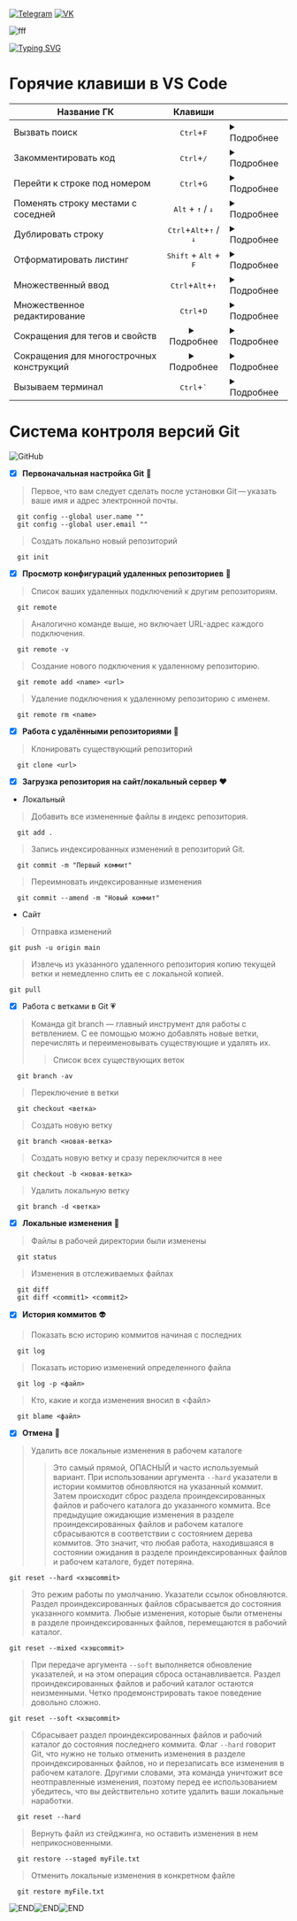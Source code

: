 

[![Telegram](https://img.shields.io/badge/Telegram-t.me%2Ftheonlywiilldii-brightgreen)](https://t.me/theonlywiilldii) [![VK](https://img.shields.io/badge/VK-vk.com%2Ftheonlymark-red)](https://vk.com/theonlymark)

![fff](https://github-profile-trophy.vercel.app/?username=ryo-ma&theme=monokai)

[![Typing SVG](https://readme-typing-svg.demolab.com?font=Fira+Code&pause=1000&width=435&lines=%D0%AF+%D0%B7%D0%B0%D0%B5%23%D0%B0%D0%BB%D1%81%D1%8F+%D1%8D%D1%82%D0%BE+%D0%B4%D0%B5%D0%BB%D0%B0%D1%82%D1%8C)](https://git.io/typing-svg)

# Горячие клавиши в VS Code

| Название ГК | Клавиши |  |
|----------------|:---------:|----------------|
| Вызвать поиск | <kbd>Ctrl</kbd>+<kbd>F</kbd> | <details><summary> Подробнее </summary>Нажмите Ctrl + F (Windows) или ⌘Cmd + F (macOS). <br> Введите искомое — высветятся все найденные места. Остаётся перемещаться по ним (стрелочками в форме поиска).</details> |
| Закомментировать код | <kbd>Ctrl</kbd>+<kbd>/</kbd> | <details><summary> Подробнее </summary>Выделите нужный участок и нажмите Ctrl + / (Windows) или ⌘Cmd + / (macOS). Если выделения нет, то закомментируется строка, в которой стоит курсор (раскомментировать её можно так же).</details> |
| Перейти к строке под номером | <kbd>Ctrl</kbd>+<kbd>G</kbd> | <details><summary> Подробнее </summary>Нажмите Ctrl + G (Windows) или ⌃Ctrl + G (macOS), введите номер строки — и вам не придётся листать вручную.</details> |
| Поменять строку местами с соседней | <KBD>Alt</kbd> + <KBD>↑</kbd> / <KBD>↓</kbd> | <details><summary> Подробнее </summary> Поставьте курсор на нужную строку и нажмите Alt + ↑ / ↓ (Windows) или ⌥Option + ↑ / ↓ (macOS). |
| Дублировать строку | <kbd>Ctrl</kbd>+<kbd>Alt</kbd>+<KBD>↑</kbd> / <KBD>↓</kbd>| <details><summary> Подробнее </summary> Поставьте курсор на нужную строку и нажмите Shift+Alt + ↓ / ↑ (Windows) или ⇧Shift + ⌥Option + ↓ / ↑ (macOS). |
| Отформатировать листинг | <KBD>Shift</kbd> + <KBD>Alt</kbd> + <KBD>F</kbd> | <details><summary> Подробнее </summary> Жмите Shift + Alt + F (Windows) или ⇧Shift + ⌥Option + F (macOS). |
| Множественный ввод | <kbd>Ctrl</kbd>+<kbd>Alt</kbd>+<KBD>↑</kbd> | <details><summary> Подробнее </summary> > Зажмите Alt (в Windows) или ⌥Option (в macOS) и кликайте левой кнопкой мышки там, куда нужно добавить курсор. <BR> > Выделите несколько строк, зажав среднюю кнопку мыши. В каждой из выделенных строк появится по курсору. <BR> > Если лень кликать мышкой, то дублировать курсор можно так: Ctrl + Alt + ↑ / ↓ (Windows) или ⌥Option + ⌘Cmd + ↑ / ↓ (macOS). |
| Множественное редактирование | <kbd>Ctrl</kbd>+<kbd>D</kbd> | <details><summary> Подробнее </summary>Выделите мышью символы и нажмите Ctrl + D (Windows) или ⌘Cmd + D (macOS). Если нажать больше одного раза, то к выделению добавится ещё одно вхождение того же куска далее по тексту. Затем можно редактировать все выделенные области сразу (подсвечиваются синим).</details> |
| Сокращения для тегов и свойств | <details><summary> Подробнее </summary>![GitHub](https://skillbox.ru/upload/setka_images/16494502022021_950616b1b3098f817fe7027e1dfa02169666ef55.gif) </details>| <details><summary> Подробнее </summary>Вы набираете один-два символа, а автоподстановка предлагает название тега (в паре с закрывающим) для HTML или название свойства для CSS. Дождитесь, пока редактор подсветит предлагаемый вариант (когда их несколько — выберите нужный), и нажмите Tab или Enter. </details> |
| Сокращения для многострочных конструкций | <details><summary> Подробнее </summary>![GitHub](https://skillbox.ru/upload/setka_images/16494702022021_b0db57166028d10b861a6ceedc3e58d5dd8b10d0.gif) </details> | <details><summary> Подробнее </summary>Достаточно набрать `ul>li*4>a.link`, дождаться подсветки этого варианта (он в выпадашке один) и нажать Tab или Enter, а редактор сам вставит развёрнутую конструкцию. Это очень ускоряет работу, хотя поначалу и похоже на волшебство. </details> |
| Вызываем терминал | <kbd>Ctrl</kbd>+<kbd>&#96;</kbd> | <details><summary> Подробнее </summary>Нажать Ctrl + &#96; для Windows или ⌃Ctrl + &#96; для macOS. </details> |


# Система контроля версий Git
![GitHub](https://miro.medium.com/max/4800/1*cTPHRuyn46e4Su4QJ7S5NQ.gif)


- [X] **Первоначальная настройка Git** :blue_heart:

> Первое, что вам следует сделать после установки Git — указать ваше имя и адрес электронной почты.
  ```
    git config --global user.name ""
    git config --global user.email ""
  ```

> Создать локально новый репозиторий
  ```
    git init
  ```

- [X] **Просмотр конфигураций удаленных репозиториев** :green_heart:

> Список ваших удаленных подключений к другим репозиториям.
  ```
    git remote
  ```

> Аналогично команде выше, но включает URL-адрес каждого подключения.
  ```
    git remote -v
  ```

> Создание нового подключения к удаленному репозиторию.
  ```
    git remote add <name> <url>
  ```

> Удаление подключения к удаленному репозиторию с именем.
  ```
    git remote rm <name>
  ```

- [X] **Работа с удалёнными репозиториями** :purple_heart:
  
> Клонировать существующий репозиторий
  ```
    git clone <url>
  ```

- [X] **Загрузка репозитория на сайт/локальный сервер** :heart:
  
+ Локальный
  
> Добавить все измененные файлы в индекс репозитория.
  ```
    git add .
  ```

> Запись индексированных изменений в репозиторий Git.
  ```
    git commit -m "Первый коммит"
  ```

> Переимновать индексированные изменения

  ```
    git commit --amend -m "Новый коммит"
  ```
- Сайт

>Отправка изменений
  ```
  git push -u origin main
  ```

> Извлечь из указанного удаленного репозитория копию текущей ветки и немедленно слить ее с локальной копией. 

  ```
  git pull
  ```

- [X] Работа с ветками в Git :heartpulse:
> Команда git branch — главный инструмент для работы с ветвлением. С ее помощью можно добавлять новые ветки, перечислять и переименовывать существующие и удалять их.
>> Список всех существующих веток
  ```
    git branch -av
  ```

> Переключение в ветки
  ```
    git checkout <ветка>
  ```

> Создать новую ветку
  ```
    git branch <новая-ветка>
  ```

> Создать новую ветку и сразу переключится в нее
  ```
    git checkout -b <новая-ветка>
  ```

> Удалить локальную ветку
  ```
    git branch -d <ветка>
  ```

- [X] **Локальные изменения** :yellow_heart:
  
> Файлы в рабочей директории были изменены
  ```
    git status
  ```

> Изменения в отслеживаемых файлах
  ```
    git diff
    git diff <commit1> <commit2>
  ```

- [X] **История коммитов** :alien:

> Показать всю историю коммитов начиная с последних
  ```
    git log
  ```
> Показать историю изменений определенного файла
  ```
    git log -p <файл>
  ```
> Кто, какие и когда изменения вносил в <файл>
  ```
    git blame <файл>
  ```

- [x] **Отмена** :hankey:

> Удалить все локальные изменения в рабочем каталоге
>> Это самый прямой, ОПАСНЫЙ и часто используемый вариант. При использовании аргумента `--hard` указатели в истории коммитов обновляются на указанный коммит. Затем происходит сброс раздела проиндексированных файлов и рабочего каталога до указанного коммита. Все предыдущие ожидающие изменения в разделе проиндексированных файлов и рабочем каталоге сбрасываются в соответствии с состоянием дерева коммитов. Это значит, что любая работа, находившаяся в состоянии ожидания в разделе проиндексированных файлов и рабочем каталоге, будет потеряна.
  ```
  git reset --hard <хэшcommit>
  ```

> Это режим работы по умолчанию. Указатели ссылок обновляются. Раздел проиндексированных файлов сбрасывается до состояния указанного коммита. Любые изменения, которые были отменены в разделе проиндексированных файлов, перемещаются в рабочий каталог.

  ```
  git reset --mixed <хэшcommit>
  ```

> При передаче аргумента `--soft` выполняется обновление указателей, и на этом операция сброса останавливается. Раздел проиндексированных файлов и рабочий каталог остаются неизменными. Четко продемонстрировать такое поведение довольно сложно. 

  ```
  git reset --soft <хэшcommit>
  ```

> Сбрасывает раздел проиндексированных файлов и рабочий каталог до состояния последнего коммита. Флаг `--hard` говорит Git, что нужно не только отменить изменения в разделе проиндексированных файлов, но и перезаписать все изменения в рабочем каталоге. Другими словами, эта команда уничтожит все неотправленные изменения, поэтому перед ее использованием убедитесь, что вы действительно хотите удалить ваши локальные наработки.

```
  git reset --hard
```

> Вернуть файл из стейджинга, но оставить изменения в нем неприкосновенными.

```
  git restore --staged myFile.txt
```

> Отменить локальные изменения в конкретном файле

```
  git restore myFile.txt
```

![END](https://psv4.userapi.com/c237331/u559371293/docs/d12/1a3a199c5170/1640455153605.gif?extra=ko8YyRMV1ojxhMeXxim_YI92ExA_QehLoVxSrw0Zsd68JICv9rbMOXM4EcDAq6X7zgHdtgsXeldrC-kbgnO0_DOKipA3YdUItvr_P9pVA_DjASJSnjU1YmOfFFj2sxtZUNRAOe2VpWRGkYYmFv2xvSVqVWg)![END](https://psv4.userapi.com/c237331/u559371293/docs/d12/1a3a199c5170/1640455153605.gif?extra=ko8YyRMV1ojxhMeXxim_YI92ExA_QehLoVxSrw0Zsd68JICv9rbMOXM4EcDAq6X7zgHdtgsXeldrC-kbgnO0_DOKipA3YdUItvr_P9pVA_DjASJSnjU1YmOfFFj2sxtZUNRAOe2VpWRGkYYmFv2xvSVqVWg)![END](https://psv4.userapi.com/c237331/u559371293/docs/d12/1a3a199c5170/1640455153605.gif?extra=ko8YyRMV1ojxhMeXxim_YI92ExA_QehLoVxSrw0Zsd68JICv9rbMOXM4EcDAq6X7zgHdtgsXeldrC-kbgnO0_DOKipA3YdUItvr_P9pVA_DjASJSnjU1YmOfFFj2sxtZUNRAOe2VpWRGkYYmFv2xvSVqVWg)